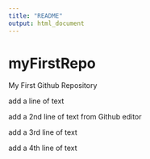 ```yaml
---
title: "README"
output: html_document
---
```

# myFirstRepo
My First Github Repository

add a line of text

add a 2nd line of text from Github editor


add a 3rd line of text

add a 4th line of text